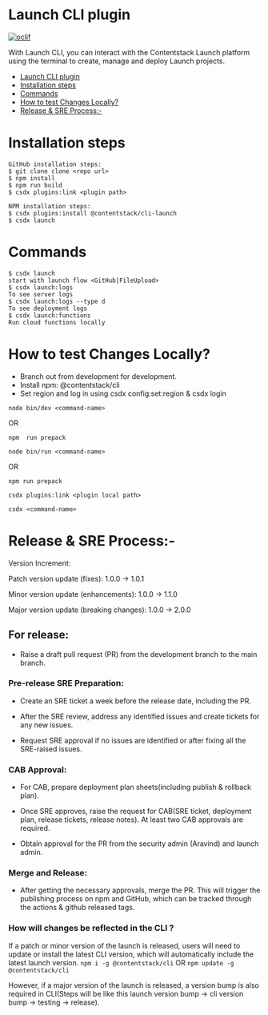# Launch CLI plugin

[![oclif](https://img.shields.io/badge/cli-oclif-brightgreen.svg)](https://oclif.io)

With Launch CLI, you can interact with the Contentstack Launch platform using the terminal to create, manage and deploy Launch projects.

<!-- toc -->
* [Launch CLI plugin](#launch-cli-plugin)
* [Installation steps](#installation-steps)
* [Commands](#commands)
* [How to test Changes Locally?](#how-to-test-changes-locally)
* [Release & SRE Process:-](#release--sre-process-)
<!-- tocstop -->

# Installation steps

```sh-session
GitHub installation steps:
$ git clone clone <repo url>
$ npm install
$ npm run build
$ csdx plugins:link <plugin path>

NPM installation steps:
$ csdx plugins:install @contentstack/cli-launch
$ csdx launch
```

# Commands

```sh-session
$ csdx launch
start with launch flow <GitHub|FileUpload>
$ csdx launch:logs
To see server logs
$ csdx launch:logs --type d
To see deployment logs
$ csdx launch:functions
Run cloud functions locally
```

<!-- commandsstop -->



# How to test Changes Locally?
- Branch out from development for development.
- Install npm: @contentstack/cli 
- Set region and log in using csdx config:set:region & csdx login

`node bin/dev <command-name>`

OR

`npm  run prepack`


`node bin/run <command-name>`

OR


```
npm run prepack

csdx plugins:link <plugin local path>

csdx <command-name>
```


# Release & SRE Process:- 

Version Increment:

Patch version update (fixes): 1.0.0 → 1.0.1

Minor version update (enhancements): 1.0.0 → 1.1.0

Major version update (breaking changes): 1.0.0 → 2.0.0

## For release:

- Raise a draft pull request (PR) from the development branch to the main branch.

### Pre-release SRE Preparation:

- Create an SRE ticket a week before the release date, including the PR.

- After the SRE review, address any identified issues and create tickets for any new issues. 

- Request SRE approval if no issues are identified or after fixing all the SRE-raised issues.

### CAB Approval:

- For CAB, prepare deployment plan sheets(including publish & rollback plan).

- Once SRE approves, raise the request for CAB(SRE ticket, deployment plan, release tickets, release notes). At least two CAB approvals are required.

- Obtain approval for the PR from the security admin (Aravind) and launch admin.

### Merge and Release:

- After getting the necessary approvals, merge the PR. This will trigger the publishing process on npm and GitHub, which can be tracked through the actions & github released tags.

 

### How will changes be reflected in the CLI ?
If a patch or minor version of the launch is released, users will need to update or install the latest CLI version, which will automatically include the latest launch version.
`npm i -g @contentstack/cli`
     OR
`npm update -g @contentstack/cli`

 However, if a major version of the launch is released, a version bump is also required in CLI(Steps will be like this launch version bump -> cli version bump -> testing -> release).

